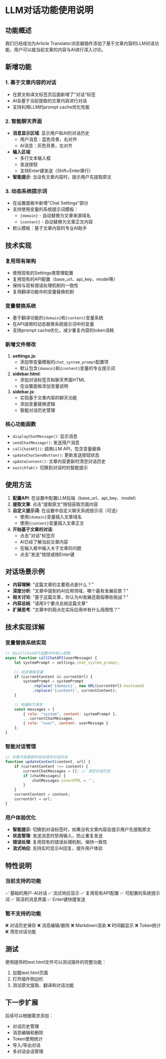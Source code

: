 # LLM对话功能使用说明

## 功能概述
我们已经成功为Article Translator浏览器插件添加了基于文章内容的LLM对话功能，用户可以就当前文章的内容与AI进行深入讨论。

## 新增功能

### 1. 基于文章内容的对话
- 在原文和译文标签页后面新增了"对话"标签
- AI会基于当前提取的文章内容进行对话
- 支持利用LLM的prompt cache优化性能

### 2. 智能聊天界面
- **消息显示区域**: 显示用户和AI的对话历史
  - 用户消息：蓝色背景，右对齐
  - AI消息：灰色背景，左对齐
- **输入区域**:
  - 多行文本输入框
  - 发送按钮
  - 支持Enter键发送（Shift+Enter换行）
- **智能提示**: 当没有文章内容时，提示用户先提取原文

### 3. 动态系统提示词
- 在设置面板中新增"Chat Settings"部分
- 支持使用变量的系统提示词模板：
  - `{domain}` - 自动替换为文章来源域名
  - `{content}` - 自动替换为文章正文内容
- 默认模板：基于文章内容的专业AI助手

## 技术实现

### 复用现有架构
- 使用现有的Settings类管理配置
- 复用现有的API配置（base_url、api_key、model等）
- 保持与现有错误处理机制的一致性
- 复用翻译功能中的变量替换机制

### 变量替换系统
- 基于翻译功能的`{domain}`和`{content}`变量系统
- 在API调用时动态替换系统提示词中的变量
- 支持prompt cache优化，减少重复内容的token消耗

### 新增文件修改
1. **settings.js**:
   - 添加带变量模板的`chat_system_prompt`配置项
   - 默认包含`{domain}`和`{content}`变量的专业提示词
2. **sidebar.html**:
   - 添加对话标签页和聊天界面HTML
   - 在设置面板添加变量说明
3. **sidebar.js**:
   - 实现基于文章内容的聊天功能
   - 添加变量替换逻辑
   - 智能对话历史管理

### 核心功能函数
- `displayChatMessage()`: 显示消息
- `sendChatMessage()`: 发送用户消息
- `callChatAPI()`: 调用LLM API，包含变量替换
- `updateChatSendButton()`: 更新发送按钮状态
- `updateContent()`: 文章内容更新时清空对话历史
- `switchTab()`: 切换到对话时的智能提示

## 使用方法

1. **配置API**: 在设置中配置LLM后端（base_url、api_key、model）
2. **提取文章**: 点击"提取原文"按钮获取页面内容
3. **自定义提示词**: 在设置中自定义聊天系统提示词（可选）
   - 使用`{domain}`变量插入文章域名
   - 使用`{content}`变量插入文章正文
4. **开始基于文章的对话**:
   - 点击"对话"标签页
   - AI已经了解当前文章内容
   - 在输入框中输入关于文章的问题
   - 点击"发送"按钮或按Enter键

## 对话场景示例

- **内容理解**: "这篇文章的主要观点是什么？"
- **深度分析**: "文章中提到的AI应用领域，哪个最有发展前景？"
- **相关讨论**: "基于这篇文章，你认为AI发展还面临哪些挑战？"
- **内容总结**: "请用3个要点总结这篇文章"
- **扩展思考**: "文章中的观点在实际应用中有什么局限性？"

## 技术实现详解

### 变量替换系统实现

```javascript
// 在callChatAPI函数中的核心逻辑
async function callChatAPI(userMessage) {
    let systemPrompt = settings.chat_system_prompt;
    
    // 动态替换变量
    if (currentContent && currentUrl) {
        systemPrompt = systemPrompt
            .replace('{domain}', new URL(currentUrl).hostname)
            .replace('{content}', currentContent);
    }
    
    // 构建API请求
    const messages = [
        { role: "system", content: systemPrompt },
        ...currentChatMessages,
        { role: "user", content: userMessage }
    ];
}
```

### 智能对话管理

```javascript
// 文章内容更新时自动清空对话历史
function updateContent(content, url) {
    if (currentContent !== content) {
        currentChatMessages = []; // 清空对话历史
        if (chatMessages) {
            chatMessages.innerHTML = '';
        }
    }
    currentContent = content;
    currentUrl = url;
}
```

### 用户体验优化

- **智能提示**: 切换到对话标签时，如果没有文章内容会提示用户先提取原文
- **状态管理**: 发送消息时禁用输入，防止重复发送
- **错误处理**: 复用现有的错误处理机制，保持一致性
- **流式响应**: 支持实时显示AI回复，提升用户体验

## 特性说明

### 当前支持的功能
✅ 基础的用户-AI对话
✅ 流式响应显示
✅ 复用现有API配置
✅ 可配置的系统提示词
✅ 简洁的消息界面
✅ Enter键快捷发送

### 暂不支持的功能
❌ 对话历史保存
❌ 消息编辑/删除
❌ Markdown渲染
❌ 时间戳显示
❌ Token统计
❌ 清空对话功能

## 测试

使用提供的test.html文件可以测试插件的完整功能：
1. 加载test.html页面
2. 打开插件侧边栏
3. 测试原文提取、翻译和对话功能

## 下一步扩展

后续可以根据需求添加：
- 对话历史管理
- 消息编辑和删除
- Token使用统计
- 导入/导出对话
- 多对话会话管理